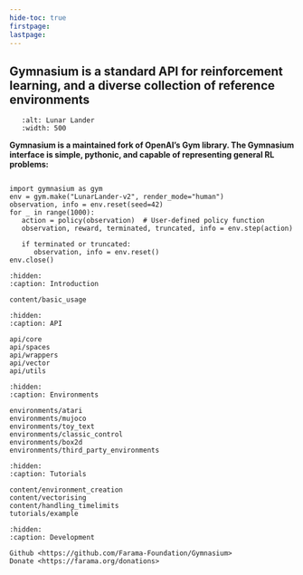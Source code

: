 ```yaml
---
hide-toc: true
firstpage:
lastpage:
---
```


## Gymnasium is a standard API for reinforcement learning, and a diverse collection of reference environments


```{figure} _static/videos/box2d/lunar_lander_continuous.gif
   :alt: Lunar Lander
   :width: 500
```

**Gymnasium is a maintained fork of OpenAI’s Gym library. The Gymnasium interface is simple, pythonic, and capable of representing general RL problems:**

```{code-block} python

import gymnasium as gym
env = gym.make("LunarLander-v2", render_mode="human")
observation, info = env.reset(seed=42)
for _ in range(1000):
   action = policy(observation)  # User-defined policy function
   observation, reward, terminated, truncated, info = env.step(action)

   if terminated or truncated:
      observation, info = env.reset()
env.close()
```

```{toctree}
:hidden:
:caption: Introduction

content/basic_usage
```

```{toctree}
:hidden:
:caption: API

api/core
api/spaces
api/wrappers
api/vector
api/utils
```

```{toctree}
:hidden:
:caption: Environments

environments/atari
environments/mujoco
environments/toy_text
environments/classic_control
environments/box2d
environments/third_party_environments
```

```{toctree}
:hidden:
:caption: Tutorials

content/environment_creation
content/vectorising
content/handling_timelimits
tutorials/example
```

```{toctree}
:hidden:
:caption: Development

Github <https://github.com/Farama-Foundation/Gymnasium>
Donate <https://farama.org/donations>

```
